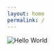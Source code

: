 ```yaml
---
layout: home
permalink: /
---
```


<div>
    <img src="{{ '/assets/images/cover.jpg' | relative_url }}" alt="Hello World">
</div>
